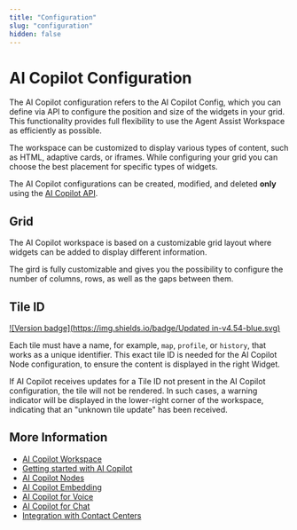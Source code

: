 ```yaml
---
title: "Configuration"
slug: "configuration"
hidden: false
---
```


# AI Copilot Configuration

The AI Copilot configuration refers to the AI Copilot Config, which you can define via API to configure the position and size of the widgets in your grid. This functionality provides full flexibility to use the Agent Assist Workspace as efficiently as possible.

The workspace can be customized to display various types of content, such as HTML, adaptive cards, or iframes. While configuring your grid you can choose the best placement for specific types of widgets.

The AI Copilot configurations can be created, modified, and deleted **only** using the [AI Copilot API](https://api-trial.cognigy.ai/openapi#get-/v2.0/agentassistconfigs).

## Grid

The AI Copilot workspace is based on a customizable grid layout where widgets can be added to display different information. 

The gird is fully customizable and gives you the possibility to configure the number of columns, rows, as well as the gaps between them.

## Tile ID

[![Version badge](https://img.shields.io/badge/Updated in-v4.54-blue.svg)](../release-notes/4.54.md)

Each tile must have a name, for example, `map`, `profile`, or `history`, that works as a unique identifier. This exact tile ID is needed for the AI Copilot Node configuration, to ensure the content is displayed in the right Widget.

If AI Copilot receives updates for a Tile ID not present in the AI Copilot configuration, the tile will not be rendered. In such cases, a warning indicator will be displayed in the lower-right corner of the workspace, indicating that an "unknown tile update" has been received.

## More Information

- [AI Copilot Workspace](overview.md)
- [Getting started with AI Copilot](getting-started.md)
- [AI Copilot Nodes](../ai/flow-nodes/ai-copilot/overview.md)
- [AI Copilot Embedding](embedding.md)
- [AI Copilot for Voice](voice/voice-overview.md)
- [AI Copilot for Chat](chat.md)
- [Integration with Contact Centers](contact-center-integration.md)


